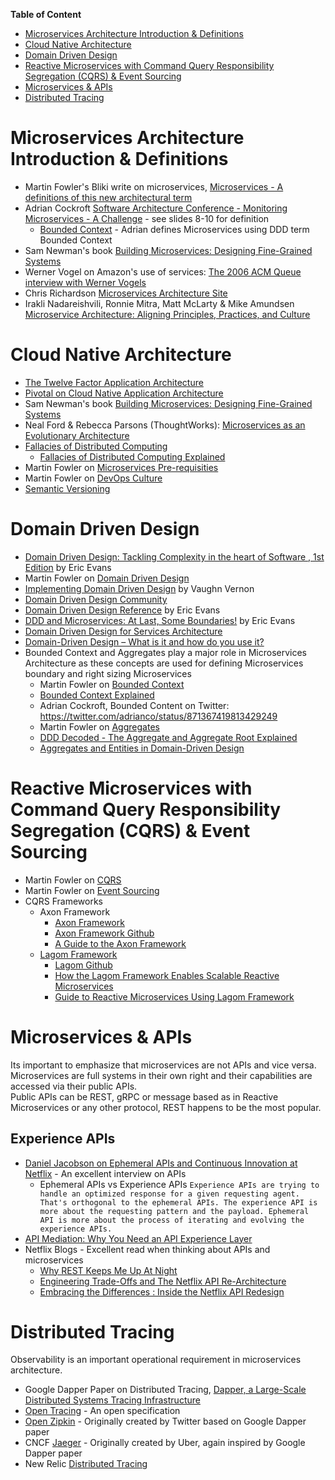 **Table of Content**
* [Microservices Architecture Introduction & Definitions](https://github.com/sandwi/curated-lists/tree/master/microservices#microservices-architecture-introduction--definitions)
* [Cloud Native Architecture](https://github.com/sandwi/curated-lists/tree/master/microservices#cloud-native-architecture)
* [Domain Driven Design](https://github.com/sandwi/curated-lists/tree/master/microservices#domain-driven-design)
* [Reactive Microservices with Command Query Responsibility Segregation (CQRS) & Event Sourcing](https://github.com/sandwi/curated-lists/tree/master/microservices#command-query-responsibility-segregation-cqrs--event-sourcing)
* [Microservices & APIs](https://github.com/sandwi/curated-lists/tree/master/microservices#microservices--apis)
* [Distributed Tracing](https://github.com/sandwi/curated-lists/tree/master/microservices#distributed-tracing)

# Microservices Architecture Introduction & Definitions
* Martin Fowler's Bliki write on microservices, [Microservices - A definitions of this new architectural term](https://martinfowler.com/articles/microservices.html)
* Adrian Cockroft [Software Architecture Conference - Monitoring Microservices - A Challenge](https://www.slideshare.net/adriancockcroft/software-architecture-monitoring-microservices-a-challenge) - see slides 8-10 for definition
   * [Bounded Context](https://martinfowler.com/bliki/BoundedContext.html) - Adrian defines Microservices using DDD term Bounded Context
* Sam Newman's book [Building Microservices: Designing Fine-Grained Systems](https://www.amazon.com/Building-Microservices-Designing-Fine-Grained-Systems/dp/1491950358)
* Werner Vogel on Amazon's use of services: [The 2006 ACM Queue interview with Werner Vogels](https://queue.acm.org/detail.cfm?id=1142065)
* Chris Richardson [Microservices Architecture Site](http://microservices.io/patterns/microservices.html)
* Irakli Nadareishvili, Ronnie Mitra, Matt McLarty & Mike Amundsen [Microservice Architecture: Aligning Principles, Practices, and Culture](https://www.amazon.com/Microservice-Architecture-Aligning-Principles-Practices/dp/1491956259)

# Cloud Native Architecture
* [The Twelve Factor Application Architecture](https://12factor.net/)
* [Pivotal on Cloud Native Application Architecture](https://pivotal.io/cloud-native)
* Sam Newman's book [Building Microservices: Designing Fine-Grained Systems](https://www.amazon.com/Building-Microservices-Designing-Fine-Grained-Systems/dp/1491950358)
* Neal Ford & Rebecca Parsons (ThoughtWorks): [Microservices as an Evolutionary Architecture](https://www.thoughtworks.com/insights/blog/microservices-evolutionary-architecture)
* [Fallacies of Distributed Computing](https://en.wikipedia.org/wiki/Fallacies_of_distributed_computing)
  * [Fallacies of Distributed Computing Explained](http://www.rgoarchitects.com/Files/fallacies.pdf)
* Martin Fowler on [Microservices Pre-requisities](https://martinfowler.com/bliki/MicroservicePrerequisites.html)
* Martin Fowler on [DevOps Culture](https://martinfowler.com/bliki/DevOpsCulture.html)
* [Semantic Versioning](https://semver.org/)

# Domain Driven Design
* [Domain Driven Design: Tackling Complexity in the heart of Software , 1st Edition](https://www.amazon.com/Domain-Driven-Design-Tackling-Complexity-Software/dp/0321125215) by Eric Evans
* Martin Fowler on [Domain Driven Design](https://martinfowler.com/tags/domain%20driven%20design.html)
* [Implementing Domain Driven Design](https://www.amazon.com/Implementing-Domain-Driven-Design-Vaughn-Vernon/dp/0321834577) by Vaughn Vernon
* [Domain Driven Design Community](https://dddcommunity.org/)
* [Domain Driven Design Reference](https://domainlanguage.com/wp-content/uploads/2016/05/DDD_Reference_2015-03.pdf) by Eric Evans
* [DDD and Microservices: At Last, Some Boundaries!](https://www.youtube.com/watch?v=yPvef9R3k-M) by Eric Evans 
* [Domain Driven Design for Services Architecture](https://www.thoughtworks.com/insights/blog/domain-driven-design-services-architecture)
* [Domain-Driven Design – What is it and how do you use it?](https://airbrake.io/blog/software-design/domain-driven-design)
* Bounded Context and Aggregates play a major role in Microservices Architecture as these concepts are used for defining Microservices boundary and right sizing Microservices
  * Martin Fowler on [Bounded Context](https://martinfowler.com/bliki/BoundedContext.html)
  * [Bounded Context Explained](https://blog.sapiensworks.com/post/2012/04/17/DDD-The-Bounded-Context-Explained.aspx)
  * Adrian Cockroft, Bounded Content on Twitter: https://twitter.com/adrianco/status/871367419813429249
  * Martin Fowler on [Aggregates](https://martinfowler.com/bliki/DDD_Aggregate.html)
  * [DDD Decoded - The Aggregate and Aggregate Root Explained](https://blog.sapiensworks.com/post/2016/07/14/DDD-Aggregate-Decoded-1)
  * [Aggregates and Entities in Domain-Driven Design](http://thepaulrayner.com/blog/aggregates-and-entities-in-domain-driven-design/)

# Reactive Microservices with Command Query Responsibility Segregation (CQRS) & Event Sourcing
* Martin Fowler on [CQRS](https://martinfowler.com/bliki/CQRS.html)
* Martin Fowler on [Event Sourcing](https://martinfowler.com/eaaDev/EventSourcing.html)
* CQRS Frameworks
  * Axon Framework
    * [Axon Framework](https://axoniq.io/)
    * [Axon Framework Github](https://github.com/AxonFramework/AxonFramework)
    * [A Guide to the Axon Framework](https://www.baeldung.com/axon-cqrs-event-sourcing)
  * [Lagom Framework](https://www.lagomframework.com/)
    * [Lagom Github](https://github.com/lagom/lagom)
    * [How the Lagom Framework Enables Scalable Reactive Microservices](https://medium.com/@jgwest/how-the-lagom-framework-enables-scalable-reactive-microservices-in-java-and-scala-cd8b15c0a3ad)
    * [Guide to Reactive Microservices Using Lagom Framework](https://www.baeldung.com/lagom-reactive-microservices)

# Microservices & APIs
Its important to emphasize that microservices are not APIs and vice versa.  
Microservices are full systems in their own right and their capabilities are accessed via their public APIs.  
Public APIs can be REST, gRPC or message based as in Reactive Microservices or any other protocol, REST happens to be the most popular.

## Experience APIs
* [Daniel Jacobson on Ephemeral APIs and Continuous Innovation at Netflix](https://www.infoq.com/news/2015/11/daniel-jacobson-ephemeral-apis) - An excellent interview on APIs
  * Ephemeral APIs vs Experience APIs `Experience APIs are trying to handle an optimized response for a given requesting agent. That's orthogonal to the ephemeral APIs. The experience API is more about the requesting pattern and the payload. Ephemeral API is more about the process of iterating and evolving the experience APIs.`
* [API Mediation: Why You Need an API Experience Layer](https://nordicapis.com/api-mediation-why-you-need-api-experience-layer/)
* Netflix Blogs - Excellent read when thinking about APIs and microservices
  * [Why REST Keeps Me Up At Night](https://www.programmableweb.com/news/why-rest-keeps-me-night/2012/05/15)
  * [Engineering Trade-Offs and The Netflix API Re-Architecture](https://medium.com/netflix-techblog/engineering-trade-offs-and-the-netflix-api-re-architecture-64f122b277dd)
  * [Embracing the Differences : Inside the Netflix API Redesign](https://medium.com/netflix-techblog/embracing-the-differences-inside-the-netflix-api-redesign-15fd8b3dc49d)

# Distributed Tracing
Observability is an important operational requirement in microservices architecture. 
* Google Dapper Paper on Distributed Tracing, [Dapper, a Large-Scale Distributed Systems Tracing Infrastructure](https://ai.google/research/pubs/pub36356)
* [Open Tracing](https://opentracing.io/) - An open specification
* [Open Zipkin](https://zipkin.io/) - Originally created by Twitter based on Google Dapper paper
* CNCF [Jaeger](https://www.jaegertracing.io/) - Originally created by Uber, again inspired by Google Dapper paper
* New Relic [Distributed Tracing](https://docs.newrelic.com/docs/understand-dependencies/distributed-tracing/get-started/introduction-distributed-tracing)
